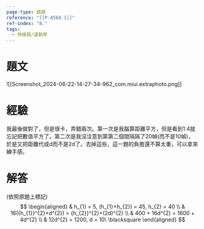```yaml
---
page-type: 錯題
reference: "[[P-4568-1]]"
ref-index: "8."
tags:
  - 物複題/運動學
---
```

# 題文
![[Screenshot_2024-06-22-14-27-34-962_com.miui.extraphoto.png]]
# 經驗
我最後做對了，但是很卡，弄錯兩次。第一次是我腦算距離平方，但是看到1:4就忘記把數值平方了。第二次是我沒注意到第第二個間隔隔了20幀(而不是10幀)，於是又把距離代成d而不是2d了。去掉這些，這一題的負擔還不算太重，可以拿來練手感。

# 解答
(依照原題上標記)
$$
\begin{aligned}
 & h_{1} = 5, (h_{1}+h_{2}) = 45, h_{2} = 40 \\
 & 16({h_{1}}^{2}+d^{2}) = {h_{2}}^{2}+(2d)^{2} \\
 & 400 + 16d^{2} = 1600 + 4d^{2} \\
 & 12d^{2} = 1200, d = 10\ \blacksquare
\end{aligned}
$$